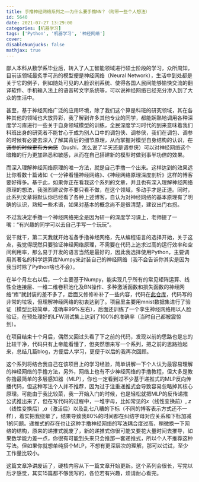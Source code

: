```yaml
---
title: 手撸神经网络系列之——为什么要手撸NN？（附带一些个人想法）
id: 5640
date: 2021-07-27 13:29:00
categories: [机器学习]
tags: ['Python', '机器学习', '神经网络']
cover: 
disableNunjucks: false
mathjax: true
---
```


鄙人本科从数学系毕业后，转入了人工智能领域进行硕士阶段的学习，众所周知，目前该领域最炙手可热的模型便是神经网络（Neural Network），生活中到处都是关于它的例子，例如随处可见的人脸识别系统、使得各国人民间能够愉快交流的翻译软件、手机输入法上的语音转文字系统等，可以说神经网络已经充分渗入到了大众的生活中。

甚至，基于神经网络广泛的应用环境，除了我们这个算是科班的研究领域，其在各种其他的领域也大放异彩，我了解到许多其他专业的同学，都能娴熟地调用各种深度学习库进行一些关于自身领域模型的训练，全民深度学习时代的到来意味着我们科班出身的研究者不能甘心于成为别人口中的调包侠、调参侠，我们在调包、调参的时候有必要去深入了解其背后的细节原理，从而掌握对模型自身结构的认识，~~在调参的时候更有方向感~~（bushi，怎么说了半天还是调参侠）可以对神经网络这个暗箱的行为更加熟悉和敏感，从而在自己搭建新的模型时做到事半功倍的效果。


而深入理解神经网络原理的唯一方法，就是自己手撸一个出来。这样达到的效果远比你看数十篇诸如《一分钟看懂神经网络》、《神经网络原理深度剖析》这样的博客要好得多。基于此，如果你正在看我这个系列的文章，并且也有深入理解神经网络原理的想法，我强烈建议你不要只看不做，在这个领域，多动手才是正道。同时，此系列文章将默认你已经看了各种上述博客，自认为对神经网络的基本原理有了明确的认识，熟知一些术语，如果对基本的概念尚不是很清楚，建议出门右拐。


不过我决定手撸一个神经网络完全是因为研一的深度学习课上，老师提了一嘴：“有兴趣的同学可以去自己手写一个玩玩”。


说干就干，第二天我就开始准备手撸神经网络，先从编程语言的选择开始，关于这点，我觉得既然只要验证神经网络原理，不需要在代码上追求过高的运行效率和空间利用率，那么易于开发的语言当然是最好的，因此我选择使用Python，主要调用其著名的科学运算库Numpy来封装自己的神经网络（我不会告诉你其实是因为我当时除了Python啥也不会）。


在半个月左右以后，一个主要基于Numpy，能实现几乎所有的常见矩阵运算、线性全连接层、一维二维卷积池化及BN操作、多种激活函数和损失函数的神经网络“库”就封装的差不多了，后面又修修补补了一些内容，代码在[此仓库](https://github.com/windshadow233/autograd-with-numpy)，代码写的非常的垃圾，但理解神经网络的初衷达到了。项目里主要用mnist数据集进行了验证（模型比较简单，准确率99%左右），后面还训练了一个孪生神经网络用以人脸验证，在预处理好的LFW测试集上达到了100%的准确率（当时自己都被震惊到）。


在项目结束十个月后，偶然又回过头看了下之前的代码，发现以前的思路也是忘的比较干净，代码只有上帝能看懂了，但突然想来写一个系列，把之前的思路捡起来，总结几篇blog，方便后人学习，更便于以后的我再次回顾。


这个系列将结合我自己在该项目上的学习经验，简单讲解一下个人认为最容易理解的神经网络的手撸方法，另外，网络上也有不少神经网络的手撸教程，但大多是教你撸最简单的多层感知器（MLP），你也一定看到过不少基于递推式的MLP反向传播代码，但这种写法个人并不推荐，因为过于注重递推式会导致容易忽略掉其核心原理。可能由于我比较菜，我一开始入门的时候，也是轻松就把MLP的反传递推公式推出来了，但在写代码的过程中，一堆字母，比如常见的$x$（线性变换前）, $z$（线性变换后）,$a$（激活后）以及乱七八糟的下标（不同的博客表示方式还不一样），着实把我绕晕了，结果导致我80%的时间都在纠结字母对应关系和下标加减1的问题。递推式的存在也让这种手撸神经网络的写法耦合度过高，稍微换一下网络的结构，原来的递推式就废了，新的递推式你很可能又要花大量时间去推导，如果数学能力差一点，你很有可能到头来只会推那一套递推式，所以个人不推荐这种写法。但如果你就想单纯搭个MLP，不想有更深层次的理解，那可以试试，至少工作量比较小。


这篇文章净讲废话了，硬核内容从下一篇文章开始更新。这个系列会很长，写完以后才感觉，其实15篇都不够我写的，各位若有兴趣，烦请耐心看完。
